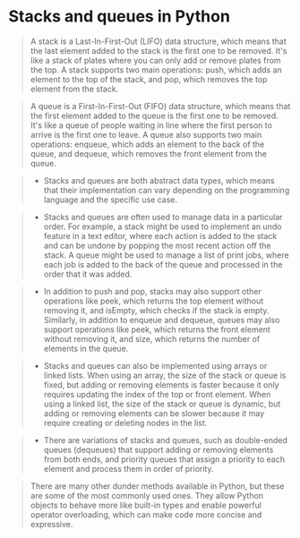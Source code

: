 # Stacks and queues in Python

> A stack is a Last-In-First-Out (LIFO) data structure, which means that the last element added to the stack is the first one to be removed. It's like a stack of plates where you can only add or remove plates from the top. A stack supports two main operations: push, which adds an element to the top of the stack, and pop, which removes the top element from the stack.

> A queue is a First-In-First-Out (FIFO) data structure, which means that the first element added to the queue is the first one to be removed. It's like a queue of people waiting in line where the first person to arrive is the first one to leave. A queue also supports two main operations: enqueue, which adds an element to the back of the queue, and dequeue, which removes the front element from the queue.

> - Stacks and queues are both abstract data types, which means that their implementation can vary depending on the programming language and the specific use case.

> - Stacks and queues are often used to manage data in a particular order. For example, a stack might be used to implement an undo feature in a text editor, where each action is added to the stack and can be undone by popping the most recent action off the stack. A queue might be used to manage a list of print jobs, where each job is added to the back of the queue and processed in the order that it was added.

> - In addition to push and pop, stacks may also support other operations like peek, which returns the top element without removing it, and isEmpty, which checks if the stack is empty. Similarly, in addition to enqueue and dequeue, queues may also support operations like peek, which returns the front element without removing it, and size, which returns the number of elements in the queue.

> - Stacks and queues can also be implemented using arrays or linked lists. When using an array, the size of the stack or queue is fixed, but adding or removing elements is faster because it only requires updating the index of the top or front element. When using a linked list, the size of the stack or queue is dynamic, but adding or removing elements can be slower because it may require creating or deleting nodes in the list.

> - There are variations of stacks and queues, such as double-ended queues (dequeues) that support adding or removing elements from both ends, and priority queues that assign a priority to each element and process them in order of priority.

> There are many other dunder methods available in Python, but these are some of the most commonly used ones. They allow Python objects to behave more like built-in types and enable powerful operator overloading, which can make code more concise and expressive.